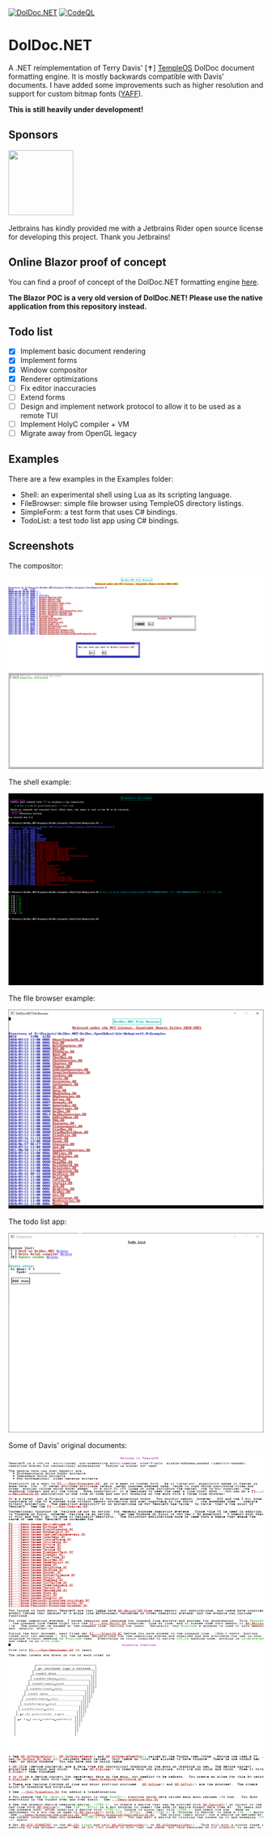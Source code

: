 [![DolDoc.NET](https://github.com/dseller/DolDoc.NET/actions/workflows/github-actions.yml/badge.svg)](https://github.com/dseller/DolDoc.NET/actions/workflows/github-actions.yml) [![CodeQL](https://github.com/dseller/DolDoc.NET/actions/workflows/codeql-analysis.yml/badge.svg)](https://github.com/dseller/DolDoc.NET/actions/workflows/codeql-analysis.yml)

# DolDoc.NET

A .NET reimplementation of Terry Davis' [✝] [TempleOS](http://www.templeos.org) DolDoc document formatting engine. It is mostly backwards compatible with Davis' documents. I have added some improvements such as higher resolution and support for custom bitmap fonts ([YAFF](https://github.com/robhagemans/hoard-of-bitfonts)).

**This is still heavily under development!**

## Sponsors

[<img src="https://resources.jetbrains.com/storage/products/company/brand/logos/jb_beam.png" width="128" height="128">](https://jb.gg/OpenSourceSupport)

Jetbrains has kindly provided me with a Jetbrains Rider open source license for developing this project. Thank you Jetbrains! 

## Online Blazor proof of concept

You can find a proof of concept of the DolDoc.NET formatting engine [here](http://dseller.github.io).

__The Blazor POC is a very old version of DolDoc.NET! Please use the native application from this repository instead.__

## Todo list

- [x] Implement basic document rendering
- [x] Implement forms
- [x] Window compositor
- [x] Renderer optimizations
- [ ] Fix editor inaccuracies
- [ ] Extend forms
- [ ] Design and implement network protocol to allow it to be used as a remote TUI
- [ ] Implement HolyC compiler + VM
- [ ] Migrate away from OpenGL legacy

## Examples

There are a few examples in the Examples folder:

- Shell: an experimental shell using Lua as its scripting language.
- FileBrowser: simple file browser using TempleOS directory listings.
- SimpleForm: a test form that uses C# bindings.
- TodoList: a test todo list app using C# bindings.

## Screenshots

The compositor:

![compositor](https://github.com/dseller/DolDoc.NET/blob/master/Screenshots/Compositor.png)

The shell example:

![shell](https://github.com/dseller/DolDoc.NET/blob/master/Screenshots/shell.png)

The file browser example:

![filebrowser](https://github.com/dseller/DolDoc.NET/blob/master/Screenshots/FileBrowser.png)

The todo list app:

![todo](https://github.com/dseller/DolDoc.NET/blob/master/Screenshots/todolist.png)

Some of Davis' original documents:

![new1](https://github.com/dseller/DolDoc.NET/blob/master/Screenshots/lbVPW6EQyX.png)
![new2](https://github.com/dseller/DolDoc.NET/blob/master/Screenshots/Os6YZl4Pqf.png)
